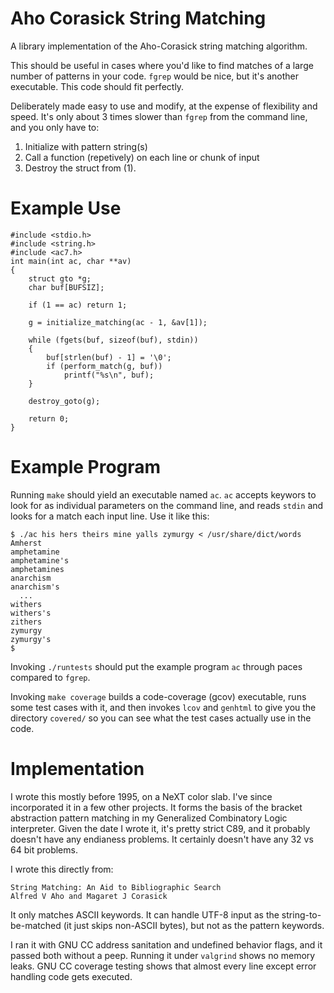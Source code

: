 # Aho Corasick String Matching

A library implementation of the Aho-Corasick string matching algorithm.

This should be useful in cases where you'd like to find matches of
a large number of patterns in your code. `fgrep` would be nice, but
it's another executable. This code should fit perfectly.

Deliberately made easy to use and modify, at the expense of flexibility
and speed. It's only about 3 times slower than `fgrep` from the command
line, and you only have to:

1. Initialize with pattern string(s)
2. Call a function (repetively) on each line or chunk of input
3. Destroy the struct from (1).

# Example Use

	#include <stdio.h>
	#include <string.h>
	#include <ac7.h>
	int main(int ac, char **av)
	{
		struct gto *g;
		char buf[BUFSIZ];

		if (1 == ac) return 1;

		g = initialize_matching(ac - 1, &av[1]);

		while (fgets(buf, sizeof(buf), stdin))
		{
			buf[strlen(buf) - 1] = '\0';
			if (perform_match(g, buf))
				printf("%s\n", buf);
		}

		destroy_goto(g);

		return 0;
	}


# Example Program

Running `make` should yield an executable named `ac`. `ac` accepts keywors to look for
as individual parameters on the command line, and reads `stdin` and looks for a match
each input line. Use it like this:

    $ ./ac his hers theirs mine yalls zymurgy < /usr/share/dict/words
    Amherst
    amphetamine
    amphetamine's
    amphetamines
    anarchism
    anarchism's
      ...
    withers
    withers's
    zithers
    zymurgy
    zymurgy's
    $

Invoking `./runtests` should put the example program `ac` through paces compared to `fgrep`.

Invoking `make coverage` builds a code-coverage (gcov) executable, runs some test
cases with it, and then invokes `lcov` and `genhtml` to give you the directory `covered/`
so you can see what the test cases actually use in the code.

# Implementation

I wrote this mostly before 1995, on a NeXT color slab. I've since incorporated it
in a few other projects. It forms the basis of the bracket abstraction pattern
matching in my Generalized Combinatory Logic interpreter. Given the date I wrote it,
it's pretty strict C89, and it probably doesn't have any endianess problems. It
certainly doesn't have any 32 vs 64 bit problems.

I wrote this directly from:

    String Matching: An Aid to Bibliographic Search 
    Alfred V Aho and Magaret J Corasick

It only matches ASCII keywords. It can handle UTF-8 input as
the string-to-be-matched (it just skips non-ASCII bytes), but not as the pattern keywords.

I ran it with GNU CC address sanitation and undefined behavior flags, and it passed
both without a peep. Running it under `valgrind` shows no memory leaks. GNU CC coverage
testing shows that almost every line except error handling code gets executed.
